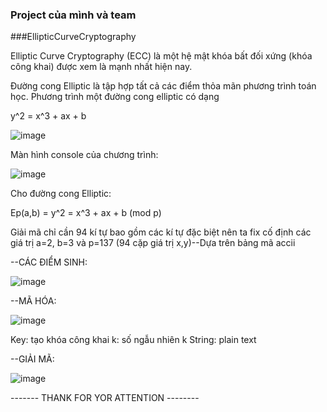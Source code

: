 ### Project của mình và team
###EllipticCurveCryptography

Elliptic Curve Cryptography (ECC) là một hệ mật khóa bất đối xứng (khóa công khai) được xem là mạnh nhất hiện nay.

Đường cong Elliptic là tập hợp tất cả các điểm thỏa mãn phương trình toán học. 
Phương trình một đường cong elliptic có dạng

y^2 = x^3 + ax + b

![image](https://user-images.githubusercontent.com/81867521/184389037-d164820f-18f6-4a2a-8318-447cf2e105ff.png)


Màn hình console của chương trình:

![image](https://user-images.githubusercontent.com/81867521/184388912-71149076-d5fc-45b9-a92a-76aabd62cc24.png)

Cho đường cong Elliptic: 

Ep(a,b) = y^2 = x^3 + ax + b (mod p)

Giải mã chỉ cần 94 kí tự bao gồm các kí tự đặc biệt nên ta fix cố định các giá trị a=2, b=3 và p=137 (94 cặp giá trị x,y)--Dựa trên bảng mã accii


--CÁC ĐIỂM SINH:

![image](https://user-images.githubusercontent.com/81867521/184392256-0447b92b-96d0-4459-9a58-e101d8e2ff60.png)

--MÃ HÓA: 

![image](https://user-images.githubusercontent.com/81867521/184392624-d0622965-890d-4820-b508-5107025c0bc5.png)

Key: tạo khóa công khai
k: số ngẫu nhiên k
String: plain text

--GIẢI MÃ:

![image](https://user-images.githubusercontent.com/81867521/184395292-cdf67a69-568c-43e4-b94b-3c05ddbb3bdd.png)


------- THANK FOR YOR ATTENTION --------
